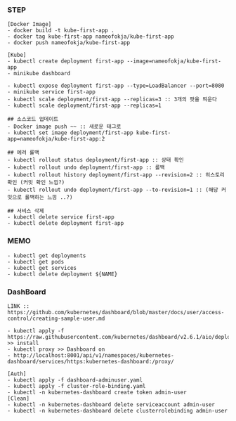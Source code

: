 ### STEP

    [Docker Image]
    - docker build -t kube-first-app .
    - docker tag kube-first-app nameofokja/kube-first-app
    - docker push nameofokja/kube-first-app

    [Kube]
    - kubectl create deployment first-app --image=nameofokja/kube-first-app
    - minikube dashboard

    - kubectl expose deployment first-app --type=LoadBalancer --port=8080
    - minikube service first-app
    - kubectl scale deployment/first-app --replicas=3 :: 3개의 팟을 띄운다
    - kubectl scale deployment/first-app --replicas=1

    ## 소스코드 업데이트
    - Docker image push ~~ :: 새로운 태그로
    - kubectl set image deployment/first-app kube-first-app=nameofokja/kube-first-app:2

    ## 에러 롤백
    - kubectl rollout status deployment/first-app :: 상태 확인
    - kubectl rollout undo deployment/first-app :: 롤백
    - kubectl rollout history deployment/first-app --revision=2 :: 히스토리 확인 (커밋 확인 느낌?)
    - kubectl rollout undo deployment/first-app --to-revision=1 :: (해당 커밋으로 롤백하는 느낌 ..?)

    ## 서비스 삭제
    - kubectl delete service first-app
    - kubectl delete deployment first-app

### MEMO

    - kubectl get deployments
    - kubectl get pods
    - kubectl get services
    - kubectl delete deployment ${NAME}

### DashBoard <Docker Desktop>

    LINK :: https://github.com/kubernetes/dashboard/blob/master/docs/user/access-control/creating-sample-user.md

    - kubectl apply -f https://raw.githubusercontent.com/kubernetes/dashboard/v2.6.1/aio/deploy/recommended.yaml  >> install
    - kubectl proxy >> Dashboard on
    - http://localhost:8001/api/v1/namespaces/kubernetes-dashboard/services/https:kubernetes-dashboard:/proxy/

    [Auth]
    - kubectl apply -f dashboard-adminuser.yaml
    - kubectl apply -f cluster-role-binding.yaml
    - kubectl -n kubernetes-dashboard create token admin-user
    [Clean]
    - kubectl -n kubernetes-dashboard delete serviceaccount admin-user
    - kubectl -n kubernetes-dashboard delete clusterrolebinding admin-user
